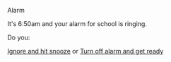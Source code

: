 Alarm

It's 6:50am and your alarm for school is ringing.

Do you:

[Ignore and hit snooze]()
or
[Turn off alarm and get ready]()
